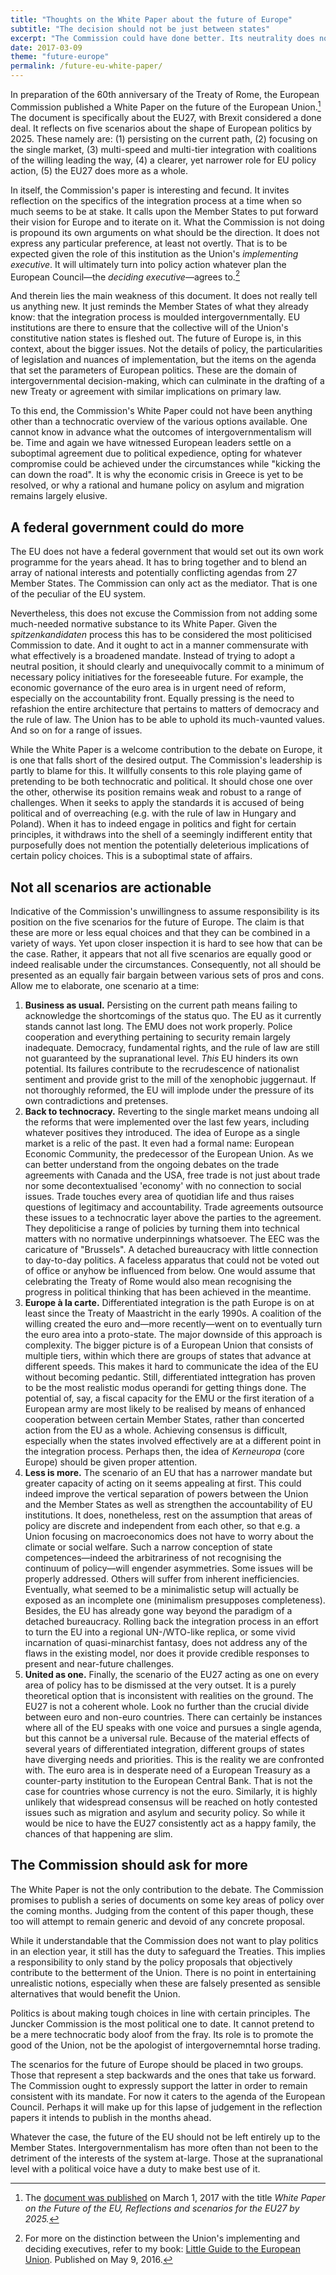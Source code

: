 ```yaml
---
title: "Thoughts on the White Paper about the future of Europe"
subtitle: "The decision should not be just between states"
excerpt: "The Commission could have done better. Its neutrality does not help move Europe forward."
date: 2017-03-09
theme: "future-europe"
permalink: /future-eu-white-paper/
---
```

In preparation of the 60th anniversary of the Treaty of Rome, the European Commission published a White Paper on the future of the European Union.[^EUFutureWhitePaper] The document is specifically about the EU27, with Brexit considered a done deal. It reflects on five scenarios about the shape of European politics by 2025. These namely are: (1) persisting on the current path, (2) focusing on the single market, (3) multi-speed and multi-tier integration with coalitions of the willing leading the way, (4) a clearer, yet narrower role for EU policy action, (5) the EU27 does more as a whole.

In itself, the Commission's paper is interesting and fecund. It invites reflection on the specifics of the integration process at a time when so much seems to be at stake. It calls upon the Member States to put forward their vision for Europe and to iterate on it. What the Commission is not doing is propound its own arguments on what should be the direction. It does not express any particular preference, at least not overtly. That is to be expected given the role of this institution as the Union's *implementing executive*. It will ultimately turn into policy action whatever plan the European Council—the *deciding executive*—agrees to.[^EUGuide]

And therein lies the main weakness of this document. It does not really tell us anything new. It just reminds the Member States of what they already know: that the integration process is moulded intergovernmentally. EU institutions are there to ensure that the collective will of the Union's constitutive nation states is fleshed out. The future of Europe is, in this context, about the bigger issues. Not the details of policy, the particularities of legislation and nuances of implementation, but the items on the agenda that set the parameters of European politics. These are the domain of intergovernmental decision-making, which can culminate in the drafting of a new Treaty or agreement with similar implications on primary law.

To this end, the Commission's White Paper could not have been anything other than a technocratic overview of the various options available. One cannot know in advance what the outcomes of intergovernmentalism will be. Time and again we have witnessed European leaders settle on a suboptimal agreement due to political expedience, opting for whatever compromise could be achieved under the circumstances while "kicking the can down the road". It is why the economic crisis in Greece is yet to be resolved, or why a rational and humane policy on asylum and migration remains largely elusive.

## A federal government could do more

The EU does not have a federal government that would set out its own work programme for the years ahead. It has to bring together and to blend an array of national interests and potentially conflicting agendas from 27 Member States. The Commission can only act as the mediator. That is one of the peculiar of the EU system.

Nevertheless, this does not excuse the Commission from not adding some much-needed normative substance to its White Paper. Given the *spitzenkandidaten* process this has to be considered the most politicised Commission to date. And it ought to act in a manner commensurate with what effectively is a broadened mandate. Instead of trying to adopt a neutral position, it should clearly and unequivocally commit to a minimum of necessary policy initiatives for the foreseeable future. For example, the economic governance of the euro area is in urgent need of reform, especially on the accountability front. Equally pressing is the need to refashion the entire architecture that pertains to matters of democracy and the rule of law. The Union has to be able to uphold its much-vaunted values. And so on for a range of issues.

While the White Paper is a welcome contribution to the debate on Europe, it is one that falls short of the desired output. The Commission's leadership is partly to blame for this. It willfully consents to this role playing game of pretending to be both technocratic and political. It should chose one over the other, otherwise its position remains weak and robust to a range of challenges. When it seeks to apply the standards it is accused of being political and of overreaching (e.g. with the rule of law in Hungary and Poland). When it has to indeed engage in politics and fight for certain principles, it withdraws into the shell of a seemingly indifferent entity that purposefully does not mention the potentially deleterious implications of certain policy choices. This is a suboptimal state of affairs.

## Not all scenarios are actionable

Indicative of the Commission's unwillingness to assume responsibility is its position on the five scenarios for the future of Europe. The claim is that these are more or less equal choices and that they can be combined in a variety of ways. Yet upon closer inspection it is hard to see how that can be the case. Rather, it appears that not all five scenarios are equally good or indeed realisable under the circumstances. Consequently, not all should be presented as an equally fair bargain between various sets of pros and cons. Allow me to elaborate, one scenario at a time:

1. **Business as usual.** Persisting on the current path means failing to acknowledge the shortcomings of the status quo. The EU as it currently stands cannot last long. The EMU does not work properly. Police cooperation and everything pertaining to security remain largely inadequate. Democracy, fundamental rights, and the rule of law are still not guaranteed by the supranational level. *This* EU hinders its own potential. Its failures contribute to the recrudescence of nationalist sentiment and provide grist to the mill of the xenophobic juggernaut. If not thoroughly reformed, the EU will implode under the pressure of its own contradictions and pretenses.
2. **Back to technocracy.** Reverting to the single market means undoing all the reforms that were implemented over the last few years, including whatever positives they introduced. The idea of Europe as a single market is a relic of the past. It even had a formal name: European Economic Community, the predecessor of the European Union. As we can better understand from the ongoing debates on the trade agreements with Canada and the USA, free trade is not just about trade nor some decontextualised 'economy' with no connection to social issues. Trade touches every area of quotidian life and thus raises questions of legitimacy and accountability. Trade agreements outsource these issues to a technocratic layer above the parties to the agreement. They depoliticise a range of policies by turning them into technical matters with no normative underpinnings whatsoever. The EEC was the caricature of "Brussels". A detached bureaucracy with little connection to day-to-day politics. A faceless apparatus that could not be voted out of office or anyhow be influenced from below. One would assume that celebrating the Treaty of Rome would also mean recognising the progress in political thinking that has been achieved in the meantime.
3. **Europe à la carte.** Differentiated integration is the path Europe is on at least since the Treaty of Maastricht in the early 1990s. A coalition of the willing created the euro and—more recently—went on to eventually turn the euro area into a proto-state. The major downside of this approach is complexity. The bigger picture is of a European Union that consists of multiple tiers, within which there are groups of states that advance at different speeds. This makes it hard to communicate the idea of the EU without becoming pedantic. Still, differentiated inttegration has proven to be the most realistic modus operandi for getting things done. The potential of, say, a fiscal capacity for the EMU or the first iteration of a European army are most likely to be realised by means of enhanced cooperation between certain Member States, rather than concerted action from the EU as a whole. Achieving consensus is difficult, especially when the states involved effectively are at a different point in the integration process. Perhaps then, the idea of *Kerneuropa* (core Europe) should be given proper attention.
4. **Less is more.** The scenario of an EU that has a narrower mandate but greater capacity of acting on it seems appealing at first. This could indeed improve the vertical separation of powers between the Union and the Member States as well as strengthen the accountability of EU institutions. It does, nonetheless, rest on the assumption that areas of policy are discrete and independent from each other, so that e.g. a Union focusing on macroeconomics does not have to worry about the climate or social welfare. Such a narrow conception of state competences—indeed the arbitrariness of not recognising the continuum of policy—will engender asymmetries. Some issues will be properly addressed. Others will suffer from inherent inefficiencies. Eventually, what seemed to be a minimalistic setup will actually be exposed as an incomplete one (minimalism presupposes completeness). Besides, the EU has already gone way beyond the paradigm of a detached bureaucracy. Rolling back the integration process in an effort to turn the EU into a regional UN-/WTO-like replica, or some vivid incarnation of quasi-minarchist fantasy, does not address any of the flaws in the existing model, nor does it provide credible responses to present and near-future challenges.
5. **United as one.** Finally, the scenario of the EU27 acting as one on every area of policy has to be dismissed at the very outset. It is a purely theoretical option that is inconsistent with realities on the ground. The EU27 is not a coherent whole. Look no further than the crucial divide between euro and non-euro countries. There can certainly be instances where all of the EU speaks with one voice and pursues a single agenda, but this cannot be a universal rule. Because of the material effects of several years of differentiated integration, different groups of states have diverging needs and priorities. This is the reality we are confronted with. The euro area is in desperate need of a European Treasury as a counter-party institution to the European Central Bank. That is not the case for countries whose currency is not the euro. Similarly, it is highly unlikely that widespread consensus will be reached on hotly contested issues such as migration and asylum and security policy. So while it would be nice to have the EU27 consistently act as a happy family, the chances of that happening are slim.

## The Commission should ask for more

The White Paper is not the only contribution to the debate. The Commission promises to publish a series of documents on some key areas of policy over the coming months. Judging from the content of this paper though, these too will attempt to remain generic and devoid of any concrete proposal.

While it understandable that the Commission does not want to play politics in an election year, it still has the duty to safeguard the Treaties. This implies a responsibility to only stand by the policy proposals that objectively contribute to the betterment of the Union. There is no point in entertaining unrealistic notions, especially when these are falsely presented as sensible alternatives that would benefit the Union.

Politics is about making tough choices in line with certain principles. The Juncker Commission is the most political one to date. It cannot pretend to be a mere technocratic body aloof from the fray. Its role is to promote the good of the Union, not be the apologist of intergovernemntal horse trading.

The scenarios for the future of Europe should be placed in two groups. Those that represent a step backwards and the ones that take us forward. The Commission ought to expressly support the latter in order to remain consistent with its mandate. For now it caters to the agenda of the European Council. Perhaps it will make up for this lapse of judgement in the reflection papers it intends to publish in the months ahead.

Whatever the case, the future of the EU should not be left entirely up to the Member States. Intergovernmentalism has more often than not been to the detriment of the interests of the system at-large. Those at the supranational level with a political voice have a duty to make best use of it.

[^EUFutureWhitePaper]: The [document was published](http://europa.eu/rapid/press-release_IP-17-385_en.htm) on March 1, 2017 with the title *White Paper on the Future of the EU, Reflections and scenarios for the EU27 by 2025.*

[^EUGuide]: For more on the distinction between the Union's implementing and deciding executives, refer to my book: [Little Guide to the European Union](/euguide/). Published on May 9, 2016.

